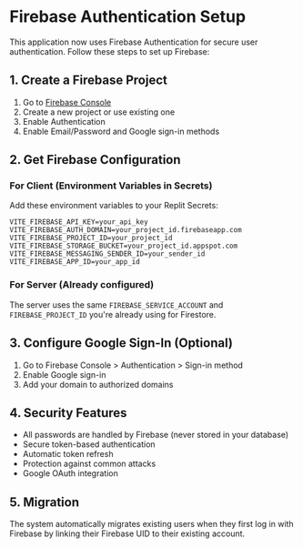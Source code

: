 
# Firebase Authentication Setup

This application now uses Firebase Authentication for secure user authentication. Follow these steps to set up Firebase:

## 1. Create a Firebase Project

1. Go to [Firebase Console](https://console.firebase.google.com/)
2. Create a new project or use existing one
3. Enable Authentication
4. Enable Email/Password and Google sign-in methods

## 2. Get Firebase Configuration

### For Client (Environment Variables in Secrets)

Add these environment variables to your Replit Secrets:

```
VITE_FIREBASE_API_KEY=your_api_key
VITE_FIREBASE_AUTH_DOMAIN=your_project_id.firebaseapp.com
VITE_FIREBASE_PROJECT_ID=your_project_id
VITE_FIREBASE_STORAGE_BUCKET=your_project_id.appspot.com
VITE_FIREBASE_MESSAGING_SENDER_ID=your_sender_id
VITE_FIREBASE_APP_ID=your_app_id
```

### For Server (Already configured)

The server uses the same `FIREBASE_SERVICE_ACCOUNT` and `FIREBASE_PROJECT_ID` you're already using for Firestore.

## 3. Configure Google Sign-In (Optional)

1. Go to Firebase Console > Authentication > Sign-in method
2. Enable Google sign-in
3. Add your domain to authorized domains

## 4. Security Features

- All passwords are handled by Firebase (never stored in your database)
- Secure token-based authentication
- Automatic token refresh
- Protection against common attacks
- Google OAuth integration

## 5. Migration

The system automatically migrates existing users when they first log in with Firebase by linking their Firebase UID to their existing account.
